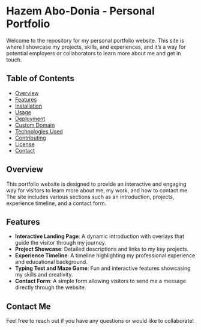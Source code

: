 # Hazem Abo-Donia - Personal Portfolio

Welcome to the repository for my personal portfolio website. This site is where I showcase my projects, skills, and experiences, and it’s a way for potential employers or collaborators to learn more about me and get in touch.

## Table of Contents

- [Overview](#overview)
- [Features](#features)
- [Installation](#installation)
- [Usage](#usage)
- [Deployment](#deployment)
- [Custom Domain](#custom-domain)
- [Technologies Used](#technologies-used)
- [Contributing](#contributing)
- [License](#license)
- [Contact](#contact)

## Overview

This portfolio website is designed to provide an interactive and engaging way for visitors to learn more about me, my work, and how to contact me. The site includes various sections such as an introduction, projects, experience timeline, and a contact form.

## Features

- **Interactive Landing Page**: A dynamic introduction with overlays that guide the visitor through my journey.
- **Project Showcase**: Detailed descriptions and links to my key projects.
- **Experience Timeline**: A timeline highlighting my professional experience and educational background.
- **Typing Test and Maze Game**: Fun and interactive features showcasing my skills and creativity.
- **Contact Form**: A simple form allowing visitors to send me a message directly through the website.

## Contact Me

Feel free to reach out if you have any questions or would like to collaborate!